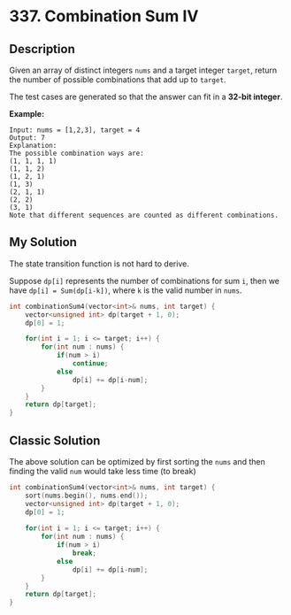 # 337. Combination Sum Ⅳ

## Description
Given an array of distinct integers `nums` and a target integer `target`, return the number of possible combinations that add up to `target`.

The test cases are generated so that the answer can fit in a **32-bit integer**.

**Example:**
```
Input: nums = [1,2,3], target = 4
Output: 7
Explanation:
The possible combination ways are:
(1, 1, 1, 1)
(1, 1, 2)
(1, 2, 1)
(1, 3)
(2, 1, 1)
(2, 2)
(3, 1)
Note that different sequences are counted as different combinations.
```
## My Solution
The state transition function is not hard to derive.

Suppose `dp[i]` represents the number of combinations for sum `i`, then we have `dp[i] = Sum(dp[i-k])`, where `k` is the valid number in `nums`. 

```C++
int combinationSum4(vector<int>& nums, int target) {
    vector<unsigned int> dp(target + 1, 0);
    dp[0] = 1;

    for(int i = 1; i <= target; i++) {
        for(int num : nums) {
            if(num > i)
                continue;
            else
                dp[i] += dp[i-num];
        }
    }
    return dp[target];
}
```
## Classic Solution
The above solution can be optimized by first sorting the `nums` and then finding the valid `num` would take less time (to break)

```C++
int combinationSum4(vector<int>& nums, int target) {
    sort(nums.begin(), nums.end());
    vector<unsigned int> dp(target + 1, 0);
    dp[0] = 1;
    
    for(int i = 1; i <= target; i++) {
        for(int num : nums) {
            if(num > i)
                break;
            else
                dp[i] += dp[i-num];
        }
    }
    return dp[target];
}
```